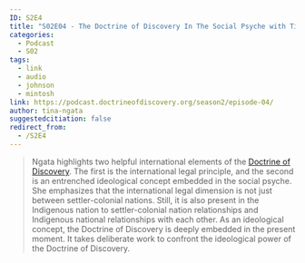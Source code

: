 ```yaml
---
ID: S2E4
title: "S02E04 - The Doctrine of Discovery In The Social Psyche with Tina Ngata"
categories:
  - Podcast
  - S02
tags:
  - link
  - audio
  - johnson
  - mintosh
link: https://podcast.doctrineofdiscovery.org/season2/episode-04/
author: tina-ngata
suggestedcitiation: false
redirect_from:
  - /S2E4
---
```


<div id="buzzsprout-player-13246720"></div><script src="https://www.buzzsprout.com/1926214/13246720-s02e04-the-doctrine-of-discovery-in-the-social-psyche-with-tina-ngata.js?container_id=buzzsprout-player-13246720&player=small" type="text/javascript" charset="utf-8"></script>

> Ngata highlights two helpful international elements of the [Doctrine of Discovery](https://doctrineofdiscovery.org/what-is-the-doctrine-of-discovery/). The first is the international legal principle, and the second is an entrenched ideological concept embedded in the social psyche. She emphasizes that the international legal dimension is not just between settler-colonial nations. Still, it is also present in the Indigenous nation to settler-colonial nation relationships and Indigenous national relationships with each other. As an ideological concept, the Doctrine of Discovery is deeply embedded in the present moment. It takes deliberate work to confront the ideological power of the Doctrine of Discovery.